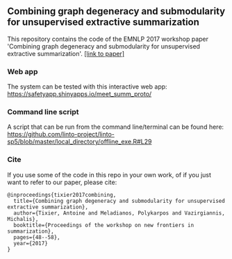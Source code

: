 ## Combining graph degeneracy and submodularity for unsupervised extractive summarization
This repository contains the code of the EMNLP 2017 workshop paper 'Combining graph degeneracy and submodularity for unsupervised extractive summarization'. [[link to paper]](https://www.researchgate.net/publication/322587935_Combining_Graph_Degeneracy_and_Submodularity_for_Unsupervised_Extractive_Summarization.)

### Web app
The system can be tested with this interactive web app: https://safetyapp.shinyapps.io/meet_summ_proto/

### Command line script
A script that can be run from the command line/terminal can be found here: https://github.com/linto-project/linto-sp5/blob/master/local_directory/offline_exe.R#L29

### Cite
If you use some of the code in this repo in your own work, of if you just want to refer to our paper, please cite:

```
@inproceedings{tixier2017combining,
  title={Combining graph degeneracy and submodularity for unsupervised extractive summarization},
  author={Tixier, Antoine and Meladianos, Polykarpos and Vazirgiannis, Michalis},
  booktitle={Proceedings of the workshop on new frontiers in summarization},
  pages={48--58},
  year={2017}
}
```
